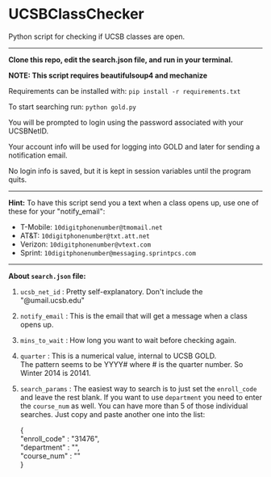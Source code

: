 UCSBClassChecker
================

Python script for checking if UCSB classes are open.

---

**Clone this repo, edit the search.json file, and run in your terminal.**

**NOTE:  This script requires beautifulsoup4 and mechanize**

Requirements can be installed with:  `pip install -r requirements.txt`

To start searching run: `python gold.py`
  
  
  
You will be prompted to login using the password associated with your UCSBNetID.

Your account info will be used for logging into GOLD and later for sending a notification email.

No login info is saved, but it is kept in session variables until the program quits.


---
  
**Hint:**
To have this script send you a text when a class opens up, use one of these for your "notify_email":

* T-Mobile: `10digitphonenumber@tmomail.net`
* AT&T:  `10digitphonenumber@txt.att.net`
* Verizon: `10digitphonenumber@vtext.com`
* Sprint: `10digitphonenumber@messaging.sprintpcs.com`

---    
  
**About `search.json` file:**

1. `ucsb_net_id` : Pretty self-explanatory. Don't include the "@umail.ucsb.edu"
2. `notify_email` : This is the email that will get a message when a class opens up.
3. `mins_to_wait` : How long you want to wait before checking again.
4. `quarter` : This is a numerical value, internal to UCSB GOLD.  
    The pattern seems to be YYYY# where # is the quarter number. So Winter 2014 is 20141.
5. `search_params` : The easiest way to search is to just set the `enroll_code` and leave the rest blank. If you want to use `department` you need to enter the `course_num` as well. You can have more than 5 of those individual searches. Just copy and paste another one into the list:
    

    {  
          "enroll_code" : "31476",  
          "department" : "",  
          "course_num" : ""  
      }
